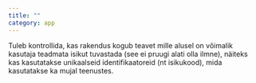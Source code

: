```yaml
---
title: ""
category: app
---
```

Tuleb kontrollida, kas rakendus kogub teavet mille alusel on võimalik kasutaja
teadmata isikut tuvastada (see ei pruugi alati olla ilmne), näiteks kas
kasutatakse unikaalseid identifikaatoreid (nt isikukood), mida kasutatakse ka
mujal teenustes.
